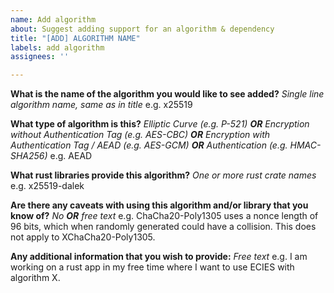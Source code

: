 ```yaml
---
name: Add algorithm
about: Suggest adding support for an algorithm & dependency
title: "[ADD] ALGORITHM NAME"
labels: add algorithm
assignees: ''

---
```


**What is the name of the algorithm you would like to see added?**
_Single line algorithm name, same as in title_
e.g. x25519

**What type of algorithm is this?**
_Elliptic Curve (e.g. P-521) **OR** Encryption without Authentication Tag (e.g. AES-CBC) **OR** Encryption with Authentication Tag / AEAD (e.g. AES-GCM) **OR** Authentication (e.g. HMAC-SHA256)_
e.g. AEAD

**What rust libraries provide this algorithm?**
_One or more rust crate names_
e.g. x25519-dalek

**Are there any caveats with using this algorithm and/or library that you know of?**
_No **OR** free text_
e.g. ChaCha20-Poly1305 uses a nonce length of 96 bits, which when randomly generated could have a collision. This does not apply to XChaCha20-Poly1305.

**Any additional information that you wish to provide:**
_Free text_
e.g. I am working on a rust app in my free time where I want to use ECIES with algorithm X.
